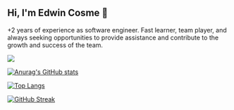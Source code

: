 ## Hi, I'm Edwin Cosme 👋

+2 years of experience as software engineer. Fast learner, team
 player, and always seeking opportunities to provide assistance and contribute to the growth and success of the team.

![](https://komarev.com/ghpvc/?username=adriancosme&style=flat-square)

[![Anurag's GitHub stats](https://github-readme-stats.vercel.app/api?username=adriancosme)](https://github.com/anuraghazra/github-readme-stats)

[![Top Langs](https://github-readme-stats.vercel.app/api/top-langs/?username=adriancosme&show_icons=true&locale=en&layout=compact)](https://github.com/anuraghazra/github-readme-stats)

<!-- [![Harlok's WakaTime stats](https://github-readme-stats.vercel.app/api/wakatime?username=adriancosme&locale=en&layout=compact)](https://github.com/anuraghazra/github-readme-stats) -->

[![GitHub Streak](https://streak-stats.demolab.com/?user=adriancosme)](https://git.io/streak-stats)
